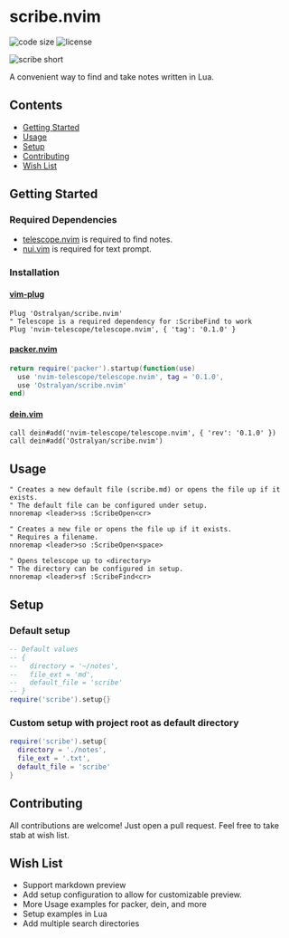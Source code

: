 # scribe.nvim

<!-- panvimdoc-ignore-start -->

![code size](https://img.shields.io/github/languages/code-size/Ostralyan/scribe.nvim?style=flat-square)
![license](https://img.shields.io/github/license/Ostralyan/scribe.nvim?style=flat-square)

<!-- ![GitHub all releases](https://img.shields.io/github/downloads/ostralyan/scribe.nvim/total?style=flat-square) -->

![scribe short](https://user-images.githubusercontent.com/7123333/195979769-5ff8cfb4-c7dd-4897-89fa-9c6705659f0f.gif)

<!-- panvimdoc-ignore-end -->

A convenient way to find and take notes written in Lua.

<!-- Insert Demo -->

<!-- `scribe.nvim` requires Neovim >= 0.5. -->

## Contents

- [Getting Started](#getting-started)
- [Usage](#usage)
- [Setup](#setup)
- [Contributing](#contributing)
- [Wish List](#wish-list)

## Getting Started

### Required Dependencies

- [telescope.nvim](https://github.com/nvim-telescope/telescope.nvim) is required to find notes.
- [nui.vim](https://github.com/nui.nvim) is required for text prompt.

### Installation

#### [vim-plug](https://github.com/junegunn/vim-plug)

```viml
Plug 'Ostralyan/scribe.nvim'
" Telescope is a required dependency for :ScribeFind to work
Plug 'nvim-telescope/telescope.nvim', { 'tag': '0.1.0' }
```

#### [packer.nvim](https://github.com/wbthomason/packer.nvim)

```lua
return require('packer').startup(function(use)
  use 'nvim-telescope/telescope.nvim', tag = '0.1.0',
  use 'Ostralyan/scribe.nvim'
end)
```

#### [dein.vim](https://github.com/Shougo/dein.vim)

```viml
call dein#add('nvim-telescope/telescope.nvim', { 'rev': '0.1.0' })
call dein#add('Ostralyan/scribe.nvim')
```

## Usage

```viml
" Creates a new default file (scribe.md) or opens the file up if it exists.
" The default file can be configured under setup.
nnoremap <leader>ss :ScribeOpen<cr>

" Creates a new file or opens the file up if it exists.
" Requires a filename.
nnoremap <leader>so :ScribeOpen<space>

" Opens telescope up to <directory>
" The directory can be configured in setup.
nnoremap <leader>sf :ScribeFind<cr>
```

## Setup

### Default setup

```lua
-- Default values
-- {
--   directory = '~/notes',
--   file_ext = 'md',
--   default_file = 'scribe'
-- }
require('scribe').setup{}
```

### Custom setup with project root as default directory

```lua
require('scribe').setup{
  directory = './notes',
  file_ext = '.txt',
  default_file = 'scribe'
}
```

## Contributing

All contributions are welcome! Just open a pull request. Feel free to take stab at wish list.

## Wish List

- Support markdown preview
- Add setup configuration to allow for customizable preview.
- More Usage examples for packer, dein, and more
- Setup examples in Lua
- Add multiple search directories
